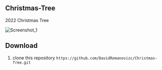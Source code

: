 ## Christmas-Tree
2022 Christmas Tree

![Screenshot_1](https://user-images.githubusercontent.com/72649244/147786641-4a1ab6a6-2597-4a13-9c87-1661d2d338c1.png)


## Download
1. clone this repository ```https://github.com/DavidRomanovizc/Christmas-Tree.git```
